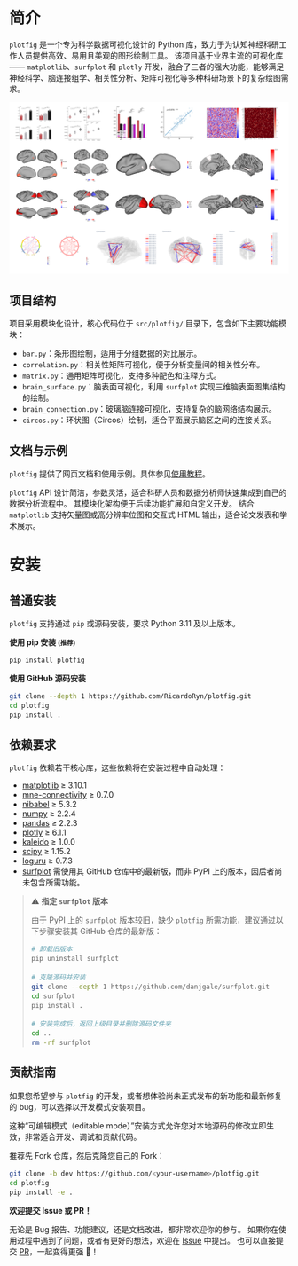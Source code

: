 # 简介

`plotfig` 是一个专为科学数据可视化设计的 Python 库，致力于为认知神经科研工作人员提供高效、易用且美观的图形绘制工具。
该项目基于业界主流的可视化库—— `matplotlib`、`surfplot` 和 `plotly` 开发，融合了三者的强大功能，能够满足神经科学、脑连接组学、相关性分析、矩阵可视化等多种科研场景下的复杂绘图需求。

![plotfig](https://github.com/RicardoRyn/plotfig/blob/main/docs/assets/plotfig.png)


## 项目结构

项目采用模块化设计，核心代码位于 `src/plotfig/` 目录下，包含如下主要功能模块：

- `bar.py`：条形图绘制，适用于分组数据的对比展示。
- `correlation.py`：相关性矩阵可视化，便于分析变量间的相关性分布。
- `matrix.py`：通用矩阵可视化，支持多种配色和注释方式。
- `brain_surface.py`：脑表面可视化，利用 `surfplot` 实现三维脑表面图集结构的绘制。
- `brain_connection.py`：玻璃脑连接可视化，支持复杂的脑网络结构展示。
- `circos.py`：环状图（Circos）绘制，适合平面展示脑区之间的连接关系。


## 文档与示例

`plotfig` 提供了网页文档和使用示例。具体参见[使用教程](https://ricardoryn.github.io/plotfig/)。

`plotfig` API 设计简洁，参数灵活，适合科研人员和数据分析师快速集成到自己的数据分析流程中。
其模块化架构便于后续功能扩展和自定义开发。
结合 `matplotlib` 支持矢量图或高分辨率位图和交互式 HTML 输出，适合论文发表和学术展示。

# 安装

## 普通安装

`plotfig` 支持通过 `pip` 或源码安装，要求 Python 3.11 及以上版本。


**使用 pip 安装 <small>(推荐)</small>**

```bash
pip install plotfig
```

**使用 GitHub 源码安装**

```bash
git clone --depth 1 https://github.com/RicardoRyn/plotfig.git
cd plotfig
pip install .
```

## 依赖要求

`plotfig` 依赖若干核心库，这些依赖将在安装过程中自动处理：

- [matplotlib](https://matplotlib.org/) ≥ 3.10.1
- [mne-connectivity](https://mne.tools/mne-connectivity/stable/index.html) ≥ 0.7.0
- [nibabel](https://nipy.org/nibabel/) ≥ 5.3.2
- [numpy](https://numpy.org/) ≥ 2.2.4
- [pandas](https://pandas.pydata.org/) ≥ 2.2.3
- [plotly](https://plotly.com/) ≥ 6.1.1
- [kaleido](https://github.com/plotly/Kaleido) ≥ 1.0.0
- [scipy](https://scipy.org/) ≥ 1.15.2
- [loguru](https://loguru.readthedocs.io/en/stable/) ≥ 0.7.3
- [surfplot](https://github.com/danjgale/surfplot) 需使用其 GitHub 仓库中的最新版，而非 PyPI 上的版本，因后者尚未包含所需功能。

> ⚠️ **指定 `surfplot` 版本**
>
> 由于 PyPI 上的 `surfplot` 版本较旧，缺少 `plotfig` 所需功能，建议通过以下步骤安装其 GitHub 仓库的最新版：
>
> ```bash
> # 卸载旧版本
> pip uninstall surfplot
>
> # 克隆源码并安装
> git clone --depth 1 https://github.com/danjgale/surfplot.git
> cd surfplot
> pip install .
>
> # 安装完成后，返回上级目录并删除源码文件夹
> cd ..
> rm -rf surfplot
> ```

## 贡献指南

如果您希望参与 `plotfig` 的开发，或者想体验尚未正式发布的新功能和最新修复的 bug，可以选择以开发模式安装项目。

这种“可编辑模式（editable mode）”安装方式允许您对本地源码的修改立即生效，非常适合开发、调试和贡献代码。

推荐先 Fork 仓库，然后克隆您自己的 Fork：

```bash
git clone -b dev https://github.com/<your-username>/plotfig.git
cd plotfig
pip install -e .
```

**欢迎提交 Issue 或 PR！**

无论是 Bug 报告、功能建议，还是文档改进，都非常欢迎你的参与。
如果你在使用过程中遇到了问题，或者有更好的想法，欢迎在 [Issue](https://github.com/RicardoRyn/plotfig/issues) 中提出。
也可以直接提交 [PR](https://github.com/RicardoRyn/plotfig/pulls)，一起变得更强 🙌！
